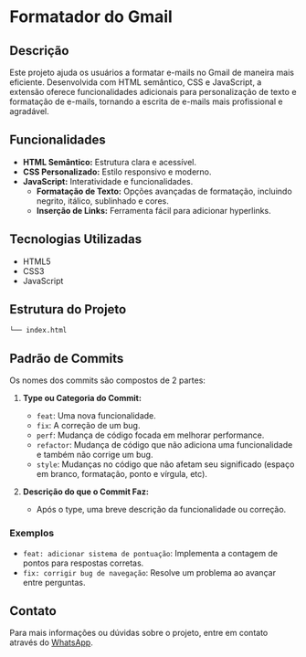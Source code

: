 # Formatador do Gmail

## Descrição
Este projeto ajuda os usuários a formatar e-mails no Gmail de maneira mais eficiente. Desenvolvida com HTML semântico, CSS e JavaScript, a extensão oferece funcionalidades adicionais para personalização de texto e formatação de e-mails, tornando a escrita de e-mails mais profissional e agradável.

## Funcionalidades
- **HTML Semântico:** Estrutura clara e acessível.
- **CSS Personalizado:** Estilo responsivo e moderno.
- **JavaScript:** Interatividade e funcionalidades.
  - **Formatação de Texto:** Opções avançadas de formatação, incluindo negrito, itálico, sublinhado e cores.
  - **Inserção de Links:** Ferramenta fácil para adicionar hyperlinks.

## Tecnologias Utilizadas
- HTML5
- CSS3
- JavaScript

## Estrutura do Projeto
```plaintext
└── index.html
```

## Padrão de Commits

Os nomes dos commits são compostos de 2 partes:

1. **Type ou Categoria do Commit:**
   - `feat`: Uma nova funcionalidade.
   - `fix`: A correção de um bug.
   - `perf`: Mudança de código focada em melhorar performance.
   - `refactor`: Mudança de código que não adiciona uma funcionalidade e também não corrige um bug.
   - `style`: Mudanças no código que não afetam seu significado (espaço em branco, formatação, ponto e vírgula, etc).

2. **Descrição do que o Commit Faz:**
   - Após o type, uma breve descrição da funcionalidade ou correção.

### Exemplos

- `feat: adicionar sistema de pontuação`: Implementa a contagem de pontos para respostas corretas.
- `fix: corrigir bug de navegação`: Resolve um problema ao avançar entre perguntas.

## Contato
Para mais informações ou dúvidas sobre o projeto, entre em contato através do [WhatsApp](https://api.whatsapp.com/send?phone=5561998019018).
